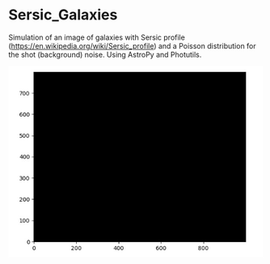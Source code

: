 # Sersic_Galaxies
Simulation of an image of galaxies with Sersic profile (https://en.wikipedia.org/wiki/Sersic_profile) and a Poisson distribution for the shot (background) noise. Using AstroPy and Photutils.

<p align="center">
<img src="SersicGalaxies.gif" width="600" />
</p>
